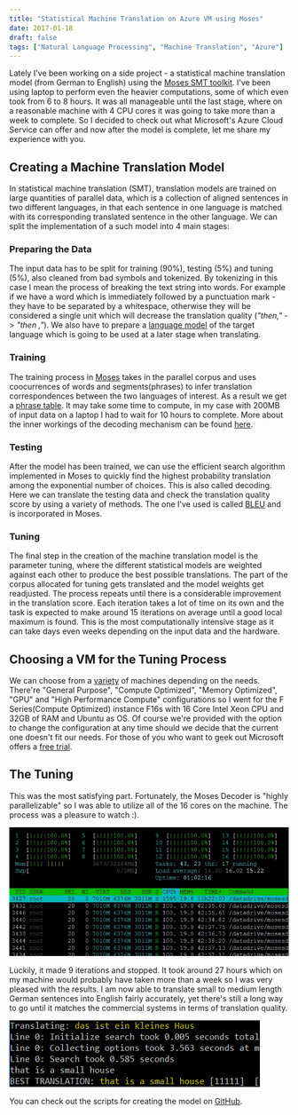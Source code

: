 ```yaml
---
title: "Statistical Machine Translation on Azure VM using Moses"
date: 2017-01-18
draft: false
tags: ["Natural Language Processing", "Machine Translation", "Azure"]
---
```


Lately I've been working on a side project - a statistical machine translation model (from German to English) using the [Moses SMT toolkit](http://www.statmt.org/moses/index.php?n=Main.HomePage). I've been using laptop to perform even the heavier computations, some of which even took from 6 to 8 hours. It was all manageable until the last stage, where on a reasonable machine with 4 CPU cores it was going to take more than a week to complete. So I decided to check out what Microsoft's Azure Cloud Service can offer and now after the model is complete, let me share my experience with you.

## Creating a Machine Translation Model

In statistical machine translation (SMT), translation models are trained on large quantities of parallel data, which is a collection of aligned sentences in two different languages, in that each sentence in one language is matched with its corresponding translated sentence in the other language. We can split the implementation of a such model into 4 main stages:


### Preparing the Data

The input data has to be split for training (90%), testing (5%) and tuning (5%), also cleaned from bad symbols and tokenized. By tokenizing in this case I mean the process of breaking the text string into words. For example if we have a word which is immediately followed by a punctuation mark - they have to be separated by a whitespace, otherwise they will be considered a single unit which will decrease the translation quality (_"then,"_ -> _"then ,"_). We also have to prepare a [language model](https://en.wikipedia.org/wiki/Language_model) of the target language which is going to be used at a later stage when translating.

### Training

The training process in [Moses](http://http//www.statmt.org/moses/index.php?n=Main.HomePage) takes in the parallel corpus and uses coocurrences of words and segments(phrases) to infer translation correspondences between the two languages of interest. As a result we get a [phrase table](http://www.statmt.org/moses/?n=FactoredTraining.ScorePhrases). It may take some time to compute, in my case with 200MB of input data on a laptop I had to wait for 10 hours to complete. More about the inner workings of the decoding mechanism can be found [here](http://www.statmt.org/moses/?n=moses.background).

### Testing

After the model has been trained, we can use the efficient search algorithm implemented in Moses to quickly find the highest probability translation among the exponential number of choices. This is also called decoding. Here we can translate the testing data and check the translation quality score by using a variety of methods. The one I've used is called [BLEU](https://en.wikipedia.org/wiki/BLEU) and is incorporated in Moses.

### Tuning

The final step in the creation of the machine translation model is the parameter tuning, where the different statistical models are weighted against each other to produce the best possible translations. The part of the corpus allocated for tuning gets translated and the model weights get readjusted. The process repeats until there is a considerable improvement in the translation score. Each iteration takes a lot of time on its own and the task is expected to make around 15 iterations on average until a good local maximum is found. This is the most computationally intensive stage as it can take days even weeks depending on the input data and the hardware.

## Choosing a VM for the Tuning Process

We can choose from a [variety](https://azure.microsoft.com/en-gb/pricing/details/virtual-machines/linux/) of machines depending on the needs. There're "General Purpose", "Compute Optimized", "Memory Optimized", "GPU" and "High Performance Compute" configurations so I went for the F Series(Compute Optimized) instance F16s with 16 Core Intel Xeon CPU and 32GB of RAM and Ubuntu as OS. Of course we're provided with the option to change the configuration at any time should we decide that the current one doesn't fit our needs. For those of you who want to geek out Microsoft offers a [free trial](https://azure.microsoft.com/en-us/trial/free-trial-virtual-machines/).

## The Tuning

This was the most satisfying part. Fortunately, the Moses Decoder is "highly parallelizable" so I was able to utilize all of the 16 cores on the machine. The process was a pleasure to watch :).

![Moses htop](/images/posts/2017-01-18-smt-moses-azure/moses-on-azure-16core.jpg "htop")

Luckily, it made 9 iterations and stopped. It took around 27 hours which on my machine would probably have taken more than a week so I was very pleased with the results. I am now able to translate small to medium length German sentences into English fairly accurately, yet there's still a long way to go until it matches the commercial systems in terms of translation quality.

![Translation](/images/posts/2017-01-18-smt-moses-azure/translation.png "en-de")

You can check out the scripts for creating the model on [GitHub](https://github.com/deniskyashif/smt-moses).
